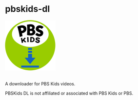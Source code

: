 # pbskids-dl
###### ![PBSKids DL](https://github.com/NexusSfan/pbskids-dl/blob/master/logo.svg)

A downloader for PBS Kids videos.

PBSKids DL is not affiliated or associated with PBS Kids or PBS.
